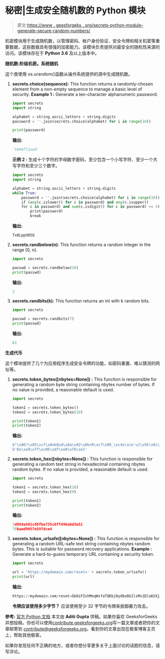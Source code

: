 # 秘密|生成安全随机数的 Python 模块

> 原文:[https://www . geesforgeks . org/secrets-python-module-generate-secure-random-numbers/](https://www.geeksforgeeks.org/secrets-python-module-generate-secure-random-numbers/)

机密模块用于生成随机数，以管理密码、帐户身份验证、安全令牌和相关机密等重要数据，这些数据具有很强的加密能力。该模块负责提供对最安全的随机性来源的访问。该模块存在于 **Python 3.6** 及以上版本中。

**随机数:阶级机密。系统随机**

这个类使用 os.urandom()函数从操作系统提供的源中生成随机数。

1.  **secrets.choice(sequence):** This function returns a randomly-chosen element from a non-empty sequence to manage a basic level of security.
    **Example 1 :** Generate a ten-character alphanumeric password.

    ```py
    import secrets
    import string

    alphabet = string.ascii_letters + string.digits
    password = ''.join(secrets.choice(alphabet) for i in range(10))

    print(password)
    ```

    **输出:**

    ```py
    'tmX47l1uo4'

    ```

    **示例 2 :** 生成十个字符的字母数字密码，至少包含一个小写字符、至少一个大写字符和至少三个数字。

    ```py
    import secrets
    import string

    alphabet = string.ascii_letters + string.digits
    while True:
        password = ''.join(secrets.choice(alphabet) for i in range(10))
        if (any(c.islower() for c in password) and any(c.isupper() 
        for c in password) and sum(c.isdigit() for c in password) >= 3):
            print(password)
            break
    ```

    **输出:**

    ```py
    Tx8LppU05Q

    ```

2.  **secrets.randbelow(n)**: This function returns a random integer in the range [0, n).

    ```py
    import secrets

    passwd = secrets.randbelow(20)
    print(passwd)
    ```

    **输出:**

    ```py
    2

    ```

3.  **secrets.randbits(k):** This function returns an int with k random bits.

    ```py
    import secrets

    passwd = secrets.randbits(7)
    print(passwd)
    ```

    **输出:**

    ```py
    61

    ```

**生成代币**

这个模块提供了几个为应用程序生成安全令牌的功能，如密码重置、难以猜测的网址等。

1.  **secrets.token_bytes([nbytes=None]) :** This function is responsible for generating a random byte string containing nbytes number of bytes. If no value is provided, a reasonable default is used.

    ```py
    import secrets

    token1 = secrets.token_bytes()
    token2 = secrets.token_bytes(10)

    print(token1)
    print(token2)
    ```

    **输出:**

    ```py
    b"\x86?\x85\xcf\x8ek8ud\x8a\x92\x8b>R\xc7\x89_\xc4x\xce'u]\x95\x0c\x05*?HG8\xfb"
    b'Dx\xe8\x7f\xc05\xdf\xe0\xf6\xe1'

    ```

2.  **secrets.token_hex([nbytes=None]) :** This function is responsible for generating a random text string in hexadecimal containing nbytes random bytes. If no value is provided, a reasonable default is used.

    ```py
    import secrets

    token1 = secrets.token_hex(16)
    token2 = secrets.token_hex(9)

    print(token1)
    print(token2)
    ```

    **输出:**

    ```py
    5d894a501c88fbe735c6ff496a6d3e51
    78baed9057e597dce4

    ```

3.  **secrets.token_urlsafe([nbytes=None]) :** This function is responsible for generating a random URL-safe text string containing nbytes random bytes. This is suitable for password recovery applications.
    **Example :** Generate a hard-to-guess temporary URL containing a security token.

    ```py
    import secrets

    url = 'https://mydomain.com/reset=' + secrets.token_urlsafe()
    print(url)
    ```

    **输出:**

    ```py
    https://mydomain.com/reset=GbOiFIvhMoqWsfaTQKbj8ydbo8G1lsMx1ECa6SXjb1s

    ```

    **令牌应该使用多少字节？**
    应该使用至少 32 字节的令牌来抵御暴力攻击。

**参考:** [官方 Python 文档](https://docs.python.org/3/library/secrets.html#module-secrets)
本文由 **Aditi Gupta** 供稿。如果你喜欢 GeeksforGeeks 并想投稿，你也可以使用[contribute.geeksforgeeks.org](http://contribute.geeksforgeeks.org)写一篇文章或者把你的文章邮寄到 contribute@geeksforgeeks.org。看到你的文章出现在极客博客主页上，帮助其他极客。

如果你发现任何不正确的地方，或者你想分享更多关于上面讨论的话题的信息，请写评论。
